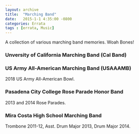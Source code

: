 ```yaml
---
layout: archive
title:  "Marching Band"
date:   2015-1-1 4:35:00 -0800
categories: Errata
tags : [errata, Music]
---
```


A collection of various marching band memories. Woah Bones! 


### Unversity of California Marching Band (Cal Band)
<script src="https://cdn.jsdelivr.net/npm/publicalbum@latest/embed-ui.min.js" async></script>
<div class="pa-carousel-widget" style="width:100%; height:480px; display:none;"
  data-link="https://photos.app.goo.gl/6cEcWE8jNcQoE3sPA"
  data-title="Cal Band"
  data-description="31 new items added to shared album"
  data-background-color="#ffffff">
  <img data-src="https://lh3.googleusercontent.com/OyjdtRGr0Z011T52xcyI2-zQ3ipDwFN581pF3Uy688X_FBKGQeeTSWB6loPKKBySr6DBe2L3nGK9PKoKnb91SEhZe_Ozcktg93F_4GPzHeSMSp7FJOhPACFRdxTdCUjJLzippCBsTg=w1920-h1080"/>
  <img data-src="https://lh3.googleusercontent.com/TziMCPz53B9eSDHLIc9ghtTztPnzgu-Ce5PGVQa14KXCiyKY2nkeCa2NOQvbgMagND8vLTXtbYNwE0X0skeGmD7rvq8lVbeRLSm5zm9G8ShSfexg1qPdIIH8RVGOTmliG1YDVZo4vQ=w1920-h1080"/>
  <img data-src="https://lh3.googleusercontent.com/W4yjs4RPQY6YACKFDa2eONv8TBzCI4MsBy1blymeLMcbTktUJpXAn5H8yKO3H6JBAbQaCtIg7tBmshYBi8QGGRELndyFbb7Y_LIPRkhO7jeu0E_WWCCl_aDbSbw2oxvle648bOp_xA=w1920-h1080"/>
  <img data-src="https://lh3.googleusercontent.com/owl1LDZ0aeKvQDW5brK31BwTA-hzlaHV50w-ZwAnsJtlrtoOsq-m8gMLs6XoXoKqJtwR74CPg8CxaMpf0OZW-nJIhE-fI0I2AIGEzrN2MKODjE4sJ2_AF26-YNMg2r-bVrpDvvTHsg=w1920-h1080"/>
  <img data-src="https://lh3.googleusercontent.com/bNhkQjswTwRlIZkaTf0zIGVv-lglmj8V8s_C4mzJk7nYt5x-EH8Hk_wjUPVHZ4xlcsV0KbDxQPpsC_XznLhvRdY6cVaiOuSyPaOsmtHA8MPuxblnJLN-UFH30JbHuvKItLIcQ1_NrA=w1920-h1080"/>
  <img data-src="https://lh3.googleusercontent.com/8fImVRQEqbY7lSJSchhXny1DLgm9NVQd125yGzsRnE2exD1arcFcWK-CbSwsW-r5UU9SdCy75J7CMesjld6yuzMUIFMlp7LaUxc2mcEbzS45WqCzsCTWcpfl5AQSUbbfULnUJ4jSsg=w1920-h1080"/>
  <img data-src="https://lh3.googleusercontent.com/_mAGTbhJOhVMSupxT1HeitUKJ598lF5iFRE49dykKYOxJFqOJkz7RpxonWmhdqSfi6mkVtbviO1A8_zCiEAlVbyRq1dWi2EiPJ2gmFeM-KgOSWX5s9MgovkBszCM7VIjbAeRBP3qkw=w1920-h1080"/>
  <img data-src="https://lh3.googleusercontent.com/hd_sDEwiUa_lzCG4HZMOn7tEtNs4E4j7WlaIXVy3FK8eMsfoO4ewJcc6RNVWg5faj0bQFS3WSEfm-Bqp7nNO7pZ-UhZfrhFVxfU0SzQoH-yBafVvOMnxHRGGwS2z58KPoEJ0Yzviug=w1920-h1080"/>
  <img data-src="https://lh3.googleusercontent.com/ympnZORAsSmnwxG0ji62151u94Zx8zd4CSzQO5BoCjBvCkxE8FsuM1wfpHB2b0jOgU8Xrf7ibGB_idZGt_hQ4Px4nib-V7CPERf_oFkJrvkTxunsYbxk6-yHG_9Jd7IJhB6Dlj6duw=w1920-h1080"/>
  <img data-src="https://lh3.googleusercontent.com/nREcmARqrcFBsmyR28qWVq6ROuJ0L-YR6YYCcNg3d9oN3CBVQWHQYRCaiYCnsH1PWsjFSNbN4P7iKh83UEThD8gnKxhUvDw3Lcj5YeVj4drzX8MXAnQqZaXHlq1sTVcgkyaExo8m9A=w1920-h1080"/>
  <img data-src="https://lh3.googleusercontent.com/MfbddMCujpAg01evhrJdpT-21M_HUbjLAEbAV_yKP6HSlw0hn96D27WGuUVKEeoX1JcuJ_JAEu2cTwGA-axezhNd5mnaLfL2Kn7wfmRueessuuwxoFwuBnXljPMsn_FheggUYJEgmA=w1920-h1080"/>
  <img data-src="https://lh3.googleusercontent.com/Paja-_9zC1EAe1YadntUp0pCype0dAv5fOuZY3g9x8ODyYi4C-BKfoJEI3-2VP8p6Ew7aBfbaxMoWJjOXd-rzxtx32I9Q63ZiCZH8mi4cF0d8PNYGbRqG79iGDMnZBFnONB4AbanFQ=w1920-h1080"/>
  <img data-src="https://lh3.googleusercontent.com/s_f3NyyCLg4WXnpwDYyY-_Yh6bymfcpFt0vU4FcssaSwmS8pWdmYPBXxo4L4dmb7ZbXAL5xyq8nG9nyeS-IaLtOx-1x3feiZlcjgO7JNlbu1Hl1OQwAMzLDR0SwhSU-azFuuEpzNNA=w1920-h1080"/>
  <img data-src="https://lh3.googleusercontent.com/Kb6UdOpX_I_5-FnEZPI-7utRCokxgv411TFSMBwBId4lxB8gBv8SFD8xSb69wD8gshU14Pr0RUDLDr7U49xZTxDsOhNPtNMOX-iL7ZVhQnJZt3QBBhn_GfvPx3_WF8MD0LdrC6UMBA=w1920-h1080"/>
  <img data-src="https://lh3.googleusercontent.com/y4wA22jhzoOUzZAHKR0X15fieKIL629tOXy-EBGc3l4GwQkTnrWE6bhfe51C1-wZk7KHp7mA_DYqcrcdQAuQFs8jQLsvLxy8mqSdoGYf3wKJITo6HurHo8dBZLdX8ZcR01vhIdC87Q=w1920-h1080"/>
  <img data-src="https://lh3.googleusercontent.com/uOeCNriN5spz3HmqelXwk3X7rlU3sIY3t23H7EYIUTJOKJWjVUk9tNFgErHNzqle1QZxZOGBA-8TFiEuwmo6w-nbfOW0KII6Z8nTtmlcjysmtSGEpZRgwYMGMWK-MfklfzPL6SsM6Q=w1920-h1080"/>
  <img data-src="https://lh3.googleusercontent.com/BgoIgfiap3rrRjG9w9J_9KbFJE1mJp-knpeSS2N3BoBzDwaq7pkwU8v30sG5yarfa8Rjc9gW-OfbXmsyHo1b_Y9rkEKdlL_RzTWAcGf7G0gLx-k6yzjbY-x6BYm_aEQCDJyYE8449A=w1920-h1080"/>
  <img data-src="https://lh3.googleusercontent.com/RzWQ-Tf7fVdYMJ8ax2B0hUjzCn4F_yojU6pY7iVy2b9sLuUjn1k04bWNvkeT5crexrCOheRV27B1GKxEXU0vkOM7b9UJd8aTMRifjU7WMJaMN0c5s0omRRziM6YfqL6idq9lP9RWQQ=w1920-h1080"/>
  <img data-src="https://lh3.googleusercontent.com/p0YtbNnGx-_a38KECFGP5GsP3xGRqIO6LLp-7qPefLmk5URpA45ktxPkq-jbska_7fJDAdyPgO0CCOhzZ64PqfpHgOWDYaBA0i8xQddeDGqxQec5rE9W0uDe_hUYJqznJMKJ2zMtPg=w1920-h1080"/>
  <img data-src="https://lh3.googleusercontent.com/WPjsOgh64sNH5RnrtSZOxPZWeSiDXZTDLX_ZHLgn2yXBctGXga8EkLR9zsttEr4LCH5i2bss4eqc2hIrolhu0u6JP-QWiMFpQ6tAKbPjNBHqX8oqNLsEyFB7CuDkLe2_pjy-fk2yxw=w1920-h1080"/>
  <img data-src="https://lh3.googleusercontent.com/jr4Q0k3lvMB0btUtZuL3zuKTDiUxLW3-i1viInzmevve6sC-MJanBxdhp6KEDjh_-XHiy6jNoctW1mJH1T0c_glFNsogeioZE_jlt9AP0aIp73AJdiXBs0fPevmcbV5ihOLWTN_ocg=w1920-h1080"/>
</div>


### US Army All-American Marching Band (USAAAMB)
<div class="pa-carousel-widget" style="width:100%; height:480px; display:none;"
  data-link="https://photos.app.goo.gl/6cEcWE8jNcQoE3sPA"
  data-title="All-American Marching Band"
  data-description="31 new items added to shared album"
  data-background-color="#000000">
  <img data-src="https://lh3.googleusercontent.com/05_XE5b0zqAdbdhkYRteseqYfG1NOXrHkN_JpmtPlLuVEas3fS6FyJqYOp4b8vadmHBYLwUTHFShKdTu71jgZcrZbNcwAjrhCaBCgY0U71pMVlYdOp3HzlO5LA6VVwGiO-kist60KA=w1920-h1080"/>
</div>
2018 US Army All-American Bowl.


### Pasadena City College Rose Parade Honor Band
<div class="pa-carousel-widget" style="width:100%; height:480px; display:none;"
  data-link="https://photos.app.goo.gl/6cEcWE8jNcQoE3sPA"
  data-title="Rose Parade Honor Band"
  data-description="31 new items added to shared album"
  data-background-color="#ffffff">
  <img data-src="https://lh3.googleusercontent.com/TkO6GctDK5Mdk1b2ycNs5CiRZjaLHZAka8xKlORypm2vTcMFVxAtlsZDYW7yFqXArv3s93fDWwoNMqXALykVsyS8bsGRqgCXnFJu-oxuhZs5_R56gnRYl_I_4ZtjqwCI-Agw3oUiqw=w1920-h1080"/>
  <img data-src="https://lh3.googleusercontent.com/f42yzQzZn4Hub3LgHLQmu2PuQHgVvNmWtiM_0JB5r5uxEgrpj_LQTJZ4AhLMrL5hV1V9ERD5t44OWqTJmclNITNG33bw9OwGq2Sd68sBv0zMXxbKE-M0XWm-6L07Kn5Rx_DUbS0bvg=w1920-h1080"/>
</div>

2013 and 2014 Rose Parades. 


### Mira Costa High School Marching Band
<div class="pa-carousel-widget" style="width:100%; height:480px; display:none;"
  data-link="https://photos.app.goo.gl/6cEcWE8jNcQoE3sPA"
  data-title="Mira Costa High School"
  data-description="31 new items added to shared album"
  data-background-color="#ffffff">
  <img data-src="https://lh3.googleusercontent.com/exX_4qTIS1nPdg2H1dYOzpH0gCSHDWNLmy95RWSwc_D7c_EozYF1Ro7ArKwDCWAPu4t7mh0C7dZV73B2wspYGdcW9btpfwaSzzfiV22GIwo2ZP1vQO3LsGhFTVS92kpV516xAcSrPA=w1920-h1080"/>
  <img data-src="https://lh3.googleusercontent.com/phI75Izv_Y1n4BRiHU3rzQpqklxba9xD293FTB6sfPpxZ82Hiv3V7Rc8Q22YtkKArvl1YOeBkz_FcVETHwUy1PR4F9TvRJcywjz3rZh6BBmU3cSXsr_02oG8VTY0P_eCFNTD5UTNiA=w1920-h1080"/>
  <img data-src="https://lh3.googleusercontent.com/U0UY5GhXIZuzV0kTeWTy2yuf1F5lpOq_YwKN0S6LX7e0byJE7yXExJGC7LVQlCEdTlreOCtC_ubvrAHrDcgqQnYccl1_chhK0Bf6HBhGpRMLZUSjKMF1jIh6kM8QNC2PWMdKt2mY7Q=w1920-h1080"/>
  <img data-src="https://lh3.googleusercontent.com/je-GVQXuTwLapkr1uriNy_-RAiPecGaYOw2T-5rxL8dWFhHyspBbRTaN36aojzBF0bxjD-i6gBIwrimV2TKOPb606k8JNdSU_XofLBfMOflhb-qG-v8E72uQjPlt3H5M7A070SKChQ=w1920-h1080"/>
  <img data-src="https://lh3.googleusercontent.com/Mp1OZZ_odIbpIECaKk55v-02UvOQjaOIcoVru9Vt9GbWY02atFlYLyBYXKMKUsP_ozNemV4l0PIzN6PvNtwzrmOtlNcQCcWqpzID-r5tNAzW4gGpSQqJyRx8teWBlCfGNq6Q91nHaQ=w1920-h1080"/>
  <img data-src="https://lh3.googleusercontent.com/y61B1SgM60I1gBEfa2XXfT1dBQ1qco2yZoCJSbC290wLXAByx-9MZBdizF9_0KbuNlWx6WtWZoPXBsqd4-tE9X5l1y9cILoLjRdf03tenX8kdss8bSqmGQvLhos2QidxCOZauOnfFg=w1920-h1080"/>
  <img data-src="https://lh3.googleusercontent.com/9brFfPFZ4zqwrFVbxNl7crAeUUMFoPmcoc74_H0iSyY6e1NUp7RBGksBBCAhbck33sNlLbmVfnRPfC00OHUPxnGn8Grw_vccE_72B94x4iaCwHgTl_rSOR-e_JZDH8gR22_qcEDJpQ=w1920-h1080"/>
</div>

Trombone 2011-12, Asst. Drum Major 2013, Drum Major 2014.





  
